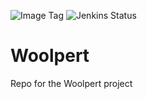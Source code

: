 ![Image Tag](https://img.shields.io/badge/Stage%20Image%20Tag:-0.0.0-blue.svg)
![Jenkins Status](https://img.shields.io/badge/Stage%20Jenkins%20Status:-NA-green.svg)

# Woolpert
Repo for the Woolpert project
